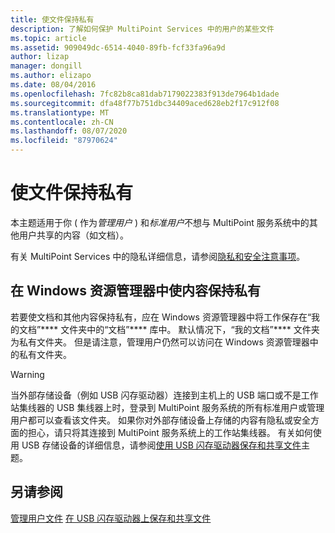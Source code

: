 ```yaml
---
title: 使文件保持私有
description: 了解如何保护 MultiPoint Services 中的用户的某些文件
ms.topic: article
ms.assetid: 909049dc-6514-4040-89fb-fcf33fa96a9d
author: lizap
manager: dongill
ms.author: elizapo
ms.date: 08/04/2016
ms.openlocfilehash: 7fc82b8ca81dab7179022383f913de7964b1dade
ms.sourcegitcommit: dfa48f77b751dbc34409aced628eb2f17c912f08
ms.translationtype: MT
ms.contentlocale: zh-CN
ms.lasthandoff: 08/07/2020
ms.locfileid: "87970624"
---
```

# <a name="keep-files-private"></a>使文件保持私有
本主题适用于你 \( 作为*管理用户* \) 和*标准用户*不想与 MultiPoint 服务系统中的其他用户共享的内容（如文档）。

有关 MultiPoint Services 中的隐私详细信息，请参阅[隐私和安全注意事项](Privacy-and-Security-Considerations.md)。

## <a name="to-keep-content-private-in-windows-explorer"></a>在 Windows 资源管理器中使内容保持私有

若要使文档和其他内容保持私有，应在 Windows 资源管理器中将工作保存在“我的文档”**** 文件夹中的“文档”**** 库中。 默认情况下，“我的文档”**** 文件夹为私有文件夹。 但是请注意，管理用户仍然可以访问在 Windows 资源管理器中的私有文件夹。

> [!WARNING]
> 当外部存储设备（例如 USB 闪存驱动器）连接到主机上的 USB 端口或不是工作站集线器的 USB 集线器上时，登录到 MultiPoint 服务系统的所有标准用户或管理用户都可以查看该文件夹。 如果你对外部存储设备上存储的内容有隐私或安全方面的担心，请只将其连接到 MultiPoint 服务系统上的工作站集线器。 有关如何使用 USB 存储设备的详细信息，请参阅[使用 USB 闪存驱动器保存和共享文件](Save-and-Share-Files-on-a-USB-Flash-Drive.md)主题。

## <a name="see-also"></a>另请参阅
[管理用户文件](Manage-User-Files.md) 
[在 USB 闪存驱动器上保存和共享文件](Save-and-Share-Files-on-a-USB-Flash-Drive.md)
